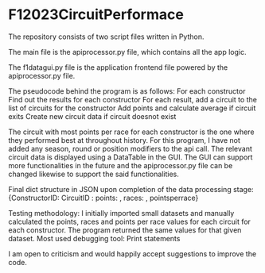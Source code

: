 # F12023CircuitPerformace

The repository consists of two script files written in Python.

The main file is the apiprocessor.py file, which contains all the app logic.

The f1datagui.py file is the application frontend file powered by the apiprocessor.py file.

The pseudocode behind the program is as follows:
For each constructor
	Find out the results for each constructor
		For each result, add a circuit to the list of circuits for the constructor
			Add points and calculate average if circuit exits
			Create new circuit data if circuit doesnot exist

The circuit with most points per race for each constructor is the one where they performed best at throughout history. For this program, I have not added any season, round or position modifiers to the api call. 
The relevant circuit data is displayed using a DataTable in the GUI. The GUI can support more functionalities in the future and the apiprocessor.py file can be changed likewise to support the said functionalities.

Final dict structure in JSON upon completion of the data processing stage: {ConstructorID: CircuitID : points: , races: , pointsperrace}

Testing methodology:
I initially imported small datasets and manually calculated the points, races and points per race values for each circuit for each constructor. The program returned the same values for that given dataset. 
Most used debugging tool: Print statements

I am open to criticism and would happily accept suggestions to improve the code.
